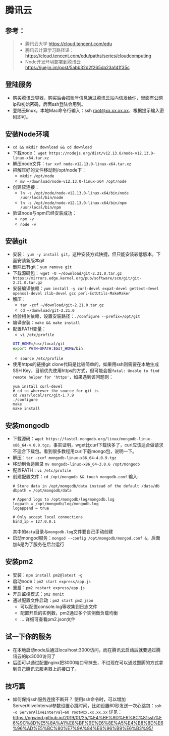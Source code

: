 # 腾讯云

## 参考：
> * 腾讯云大学 https://cloud.tencent.com/edu
> * 腾讯云计算学习路径课：https://cloud.tencent.com/edu/paths/series/cloudcomputing
> * Node开发环境部署到腾讯云 https://juejin.im/post/5abb32d2f265da23a141f35c


## 登陆服务 
* 购买腾讯云容器，购买后会把账号信息通过腾讯云站内信发给你，里面有公网ip和初始密码，后面ssh登陆会用到。
* 登陆云linux。本地Mac命令行输入：ssh root@xx.xx.xx.xx，根据提示输入密码即可。

## 安装Node环境
* `cd && mkdir download && cd download`
* 下载node： `wget https://nodejs.org/dist/v12.13.0/node-v12.13.0-linux-x64.tar.xz`
* 解压node文件：`tar xvf node-v12.13.0-linux-x64.tar.xz`
* 把解压好的文件移动到/opt/node下：
    * `mkdir /opt/node` 
    * `mv ~/download/node-v12.13.0-linux-x64 /opt/node`
* 创建软连接：
    * `ln -s /opt/node/node-v12.13.0-linux-x64/bin/node /usr/local/bin/node`
    * `ln -s /opt/node/node-v12.13.0-linux-x64/bin/npm /usr/local/bin/npm`
* 验证node与npm已经安装成功： 
    * `npm -v`
    * `node -v`


## 安装git
* 安装： `yum -y install git`，这种安装方式快捷，但只能安装较低版本。下面安装新版本git
* 删除已有git：`yum remove git`
* 下载源码包： `wget -O ~/download/git-2.21.0.tar.gz https://mirrors.edge.kernel.org/pub/software/scm/git/git-2.21.0.tar.gz`
* 安装编译依赖：`yum install -y curl-devel expat-devel gettext-devel openssl-devel zlib-devel gcc perl-ExtUtils-MakeMaker`
* 解压：
    * `tar -zxf ~/download/git-2.21.0.tar.gz`
    * `cd ~/donwload/git-2.21.0`
* 检验相关依赖，设置安装路径：`./configure --prefix=/opt/git`
* 编译安装：`make && make install`
* 配置PATH变量：
    * `vi /etc/profile`
    ```bash
    GIT_HOME=/usr/local/git
    export PATH=$PATH:$GIT_HOME/bin
    ```
    * `source /etc/profile`
* 使用https的链接git clone代码是比较简单的，如果用ssh则需要在本地生成SSH Key，目前优先使用https的方式，但可能会报`fatal: Unable to find remote helper for 'https'`，如果遇到该问题则：
    ```
    yum install curl-devel
    # cd to wherever the source for git is
    cd /usr/local/src/git-1.7.9  
    ./configure
    make
    make install
    ```


## 安装mongodb
* 下载源码：`wget https://fastdl.mongodb.org/linux/mongodb-linux-x86_64-4.0.9.tgz`，事实证明，wget比curl下载快多了，curl应该适合做请求不适合下载包。看到很多教程用curl下载mongo包，说明一下。
* 解压：`tar -zxvf mongodb-linux-x86_64-4.0.9.tgz`
* 移动到合适目录 `mv mongodb-linux-x86_64-3.0.6 /opt/mongodb`
* 配置PATH：`vi /etc/profile`
* 创建配置文件：`cd /opt/mongodb && touch mongodb.conf` 输入:
    ```
    # Store data in /opt/mongodb/data instead of the default /data/db
    dbpath = /opt/mongodb/data

    # Append logs to /opt/mongodb/log/mongodb.log
    logpath = /opt/mongodb/log/mongodb.log
    logappend = true

    # Only accept local connections
    bind_ip = 127.0.0.1

    ```
    其中的`data`目录与`mongodb.log`文件要自己手动创建
* 启动mongod服务：`mongod --config /opt/mongodb/mongod.conf &`，后面加&是为了服务在后台运行

## 安装pm2
* 安装：`npm install pm2@latest -g`
* 启动node：`pm2 start express/app.js`
* 重启：`pm2 restart express/app.js`
* 开启监控模式：`pm2 monit`
* 通过配置文件启动：`pm2 start pm2.json`
    * 可以配置console.log等收集到日志文件
    * 配置开启的实例数，pm2通过多个实例做负载均衡
    * ... 详细可查看pm2.json文件

## 试一下你的服务
* 在本地启动node后通过localhost:3000访问，而在腾讯云启动后就要通过腾讯云的ip:3000访问了
* 后面可以通过配置nginx把3000端口号抹去，不过现在可以通过蹩脚的方式拿到自己腾讯云服务器上的接口了。

## 技巧篇
* 如何保持ssh服务连接不断开？
使用ssh命令时，可以增加ServerAliveInterval参数设置心跳时间，比如设置60秒发送一次心跳包：`ssh -o ServerAliveInterval=60 root@xx.xx.xx.xx`
详见：https://ngwind.github.io/2019/01/25/%E4%BF%9D%E6%8C%81ssh%E6%9C%8D%E5%8A%A1%E8%BF%9E%E6%8E%A5%E4%B8%8D%E6%96%AD%E5%BC%80%E7%9A%84%E6%96%B9%E6%B3%95/